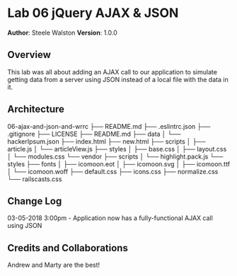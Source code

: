 # Lab 06 jQuery AJAX & JSON

**Author**: Steele Walston
**Version**: 1.0.0

## Overview
This lab was all about adding an AJAX call to our application to simulate getting data from a server using JSON instead of a local file with the data in it.

## Architecture
06-ajax-and-json-and-wrrc
  ├── README.md
  ├── .eslintrc.json
  ├── .gitignore
  ├── LICENSE
  ├── README.md
  ├── data
  │   └── hackerIpsum.json
  ├── index.html
  ├── new.html
  ├── scripts
  │   ├── article.js
  │   └── articleView.js
  ├── styles
  │   ├── base.css
  │   ├── layout.css
  │   └── modules.css
  └── vendor
      ├── scripts
      │   └── highlight.pack.js
      └── styles
          ├── fonts
          │   ├── icomoon.eot
          │   ├── icomoon.svg
          │   ├── icomoon.ttf
          │   └── icomoon.woff
          ├── default.css
          ├── icons.css
          ├── normalize.css
          └── railscasts.css

## Change Log

03-05-2018 3:00pm - Application now has a fully-functional AJAX call using JSON

## Credits and Collaborations
Andrew and Marty are the best! 